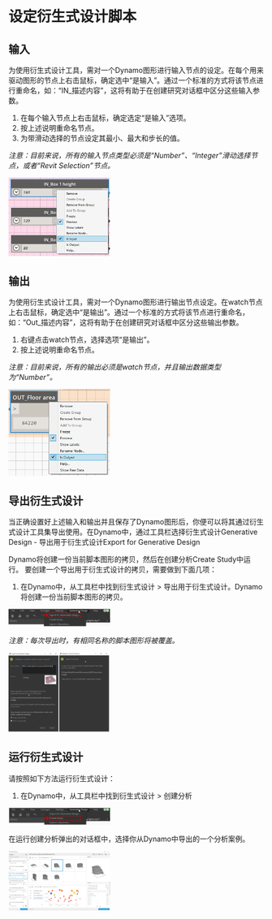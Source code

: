# 设定衍生式设计脚本

## 输入

为使用衍生式设计工具，需对一个Dynamo图形进行输入节点的设定。在每个用来驱动图形的节点上右击鼠标，确定选中“是输入”。通过一个标准的方式将该节点进行重命名，如：“IN_描述内容”，这将有助于在创建研究对话框中区分这些输入参数。

1. 在每个输入节点上右击鼠标，确定选定“是输入”选项。
2. 按上述说明重命名节点。
3. 为带滑动选择的节点设定其最小、最大和步长的值。

_注意：目前来说，所有的输入节点类型必须是“Number”、“Integer”滑动选择节点，或者“Revit Selection”节点。_

<img src="../assets/hello/setting1.png" style="width:200px;"/>


## 输出

为使用衍生式设计工具，需对一个Dynamo图形进行输出节点设定。在watch节点上右击鼠标，确定选中“是输出”。通过一个标准的方式将该节点进行重命名，如：“Out_描述内容”，这将有助于在创建研究对话框中区分这些输出参数。

1. 右键点击watch节点，选择选项“是输出”。
2. 按上述说明重命名节点。

_注意：目前来说，所有的输出必须是watch节点，并且输出数据类型为“Number”。_

<img src="../assets/hello/setting2.png" style="width:200px;"/>


## 导出衍生式设计

当正确设置好上述输入和输出并且保存了Dynamo图形后，你便可以将其通过衍生式设计工具集导出使用。在Dynamo中，通过工具栏选择衍生式设计Generative Design - 导出用于衍生式设计Export for Generative Design

Dynamo将创建一份当前脚本图形的拷贝，然后在创建分析Create Study中运行。
要创建一个导出用于衍生式设计的拷贝，需要做到下面几项：

1. 在Dynamo中，从工具栏中找到衍生式设计 > 导出用于衍生式设计。Dynamo将创建一份当前脚本图形的拷贝。

<img src="../assets/hello/setting23.png" style="width:200px;"/>

_注意：每次导出时，有相同名称的脚本图形将被覆盖。_

<img src="../assets/hello/setting22.png" style="width:200px;"/>


## 运行衍生式设计

请按照如下方法运行衍生式设计：

1. 在Dynamo中，从工具栏中找到衍生式设计 > 创建分析

<img src="../assets/hello/setting21.png" style="width:200px;"/>

在运行创建分析弹出的对话框中，选择你从Dynamo中导出的一个分析案例。

<img src="../assets/hello/setting3.png" style="width:200px;"/>
